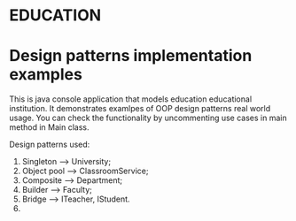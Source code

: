 # EDUCATION
# Design patterns implementation examples 

This is java console application that models education educational institution.
It demonstrates examlpes of OOP design patterns real world usage.
You can check the functionality by uncommenting use cases in main method in Main class.

Design patterns used:
1) Singleton --> University;
2) Object pool --> ClassroomService;
3) Composite --> Department;
4) Builder --> Faculty;
5) Bridge --> ITeacher, IStudent.
6) 
